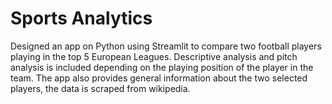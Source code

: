 # Sports Analytics

Designed an app on Python using Streamlit to compare two football players playing in the top 5 European Leagues. 
Descriptive analysis and pitch analysis is included depending on the playing position of the player in the team. 
The app also provides general information about the two selected players, the data is scraped from wikipedia. 
